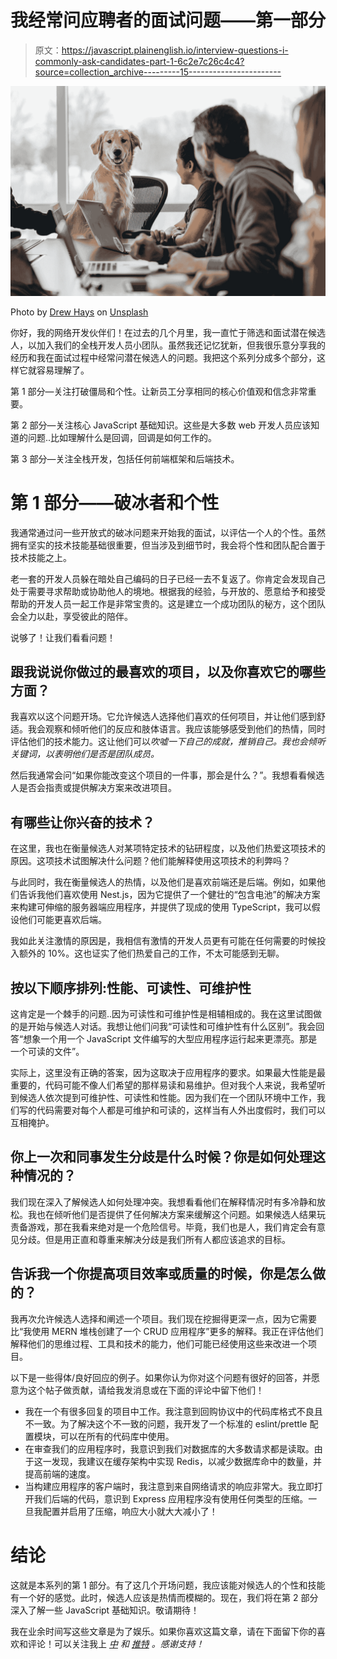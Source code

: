# 我经常问应聘者的面试问题——第一部分

> 原文：<https://javascript.plainenglish.io/interview-questions-i-commonly-ask-candidates-part-1-6c2e7c26c4c4?source=collection_archive---------15----------------------->

![](img/9508587bc222438cb140329b157d09e4.png)

Photo by [Drew Hays](https://unsplash.com/@drew_hays?utm_source=medium&utm_medium=referral) on [Unsplash](https://unsplash.com?utm_source=medium&utm_medium=referral)

你好，我的网络开发伙伴们！在过去的几个月里，我一直忙于筛选和面试潜在候选人，以加入我们的全栈开发人员小团队。虽然我还记忆犹新，但我很乐意分享我的经历和我在面试过程中经常问潜在候选人的问题。我把这个系列分成多个部分，这样它就容易理解了。

第 1 部分—关注打破僵局和个性。让新员工分享相同的核心价值观和信念非常重要。

第 2 部分—关注核心 JavaScript 基础知识。这些是大多数 web 开发人员应该知道的问题..比如理解什么是回调，回调是如何工作的。

第 3 部分—关注全栈开发，包括任何前端框架和后端技术。

# 第 1 部分——破冰者和个性

我通常通过问一些开放式的破冰问题来开始我的面试，以评估一个人的个性。虽然拥有坚实的技术技能基础很重要，但当涉及到细节时，我会将个性和团队配合置于技术技能之上。

老一套的开发人员躲在暗处自己编码的日子已经一去不复返了。你肯定会发现自己处于需要寻求帮助或协助他人的境地。根据我的经验，与开放的、愿意给予和接受帮助的开发人员一起工作是非常宝贵的。这是建立一个成功团队的秘方，这个团队会全力以赴，享受彼此的陪伴。

说够了！让我们看看问题！

## 跟我说说你做过的最喜欢的项目，以及你喜欢它的哪些方面？

我喜欢以这个问题开场。它允许候选人选择他们喜欢的任何项目，并让他们感到舒适。我会观察和倾听他们的反应和肢体语言。我应该能够感受到他们的热情，同时评估他们的技术能力。这让他们可以*吹嘘一下自己的成就，推销自己。我也会倾听关键词，以表明他们是否是团队成员。*

然后我通常会问“如果你能改变这个项目的一件事，那会是什么？”。我想看看候选人是否会指责或提供解决方案来改进项目。

## 有哪些让你兴奋的技术？

在这里，我也在衡量候选人对某项特定技术的钻研程度，以及他们热爱这项技术的原因。这项技术试图解决什么问题？他们能解释使用这项技术的利弊吗？

与此同时，我在衡量候选人的热情，以及他们是喜欢前端还是后端。例如，如果他们告诉我他们喜欢使用 Nest.js，因为它提供了一个健壮的“包含电池”的解决方案来构建可伸缩的服务器端应用程序，并提供了现成的使用 TypeScript，我可以假设他们可能更喜欢后端。

我如此关注激情的原因是，我相信有激情的开发人员更有可能在任何需要的时候投入额外的 10%。这也证实了他们热爱自己的工作，不太可能感到无聊。

## 按以下顺序排列:性能、可读性、可维护性

这肯定是一个棘手的问题..因为可读性和可维护性是相辅相成的。我在这里试图做的是开始与候选人对话。我想让他们问我“可读性和可维护性有什么区别”。我会回答“想象一个用一个 JavaScript 文件编写的大型应用程序运行起来更漂亮。那是一个可读的文件”。

实际上，这里没有正确的答案，因为这取决于应用程序的要求。如果最大性能是最重要的，代码可能不像人们希望的那样易读和易维护。但对我个人来说，我希望听到候选人依次提到可维护性、可读性和性能。因为我们在一个团队环境中工作，我们写的代码需要对每个人都是可维护和可读的，这样当有人外出度假时，我们可以互相掩护。

## 你上一次和同事发生分歧是什么时候？你是如何处理这种情况的？

我们现在深入了解候选人如何处理冲突。我想看看他们在解释情况时有多冷静和放松。我也在倾听他们是否提供了任何解决方案来缓解这个问题。如果候选人结果玩责备游戏，那在我看来绝对是一个危险信号。毕竟，我们也是人，我们肯定会有意见分歧。但是用正直和尊重来解决分歧是我们所有人都应该追求的目标。

## 告诉我一个你提高项目效率或质量的时候，你是怎么做的？

我再次允许候选人选择和阐述一个项目。我们现在挖掘得更深一点，因为它需要比“我使用 MERN 堆栈创建了一个 CRUD 应用程序”更多的解释。我正在评估他们解释他们的思维过程、工具和技术的能力，他们可能已经使用这些来改进一个项目。

以下是一些得体/良好回应的例子。如果你认为你对这个问题有很好的回答，并愿意为这个帖子做贡献，请给我发消息或在下面的评论中留下他们！

*   我在一个有很多回复的项目中工作。我注意到回购协议中的代码库格式不良且不一致。为了解决这个不一致的问题，我开发了一个标准的 eslint/prettle 配置模块，可以在所有的代码库中使用。
*   在审查我们的应用程序时，我意识到我们对数据库的大多数请求都是读取。由于这一发现，我建议在缓存架构中实现 Redis，以减少数据库命中的数量，并提高前端的速度。
*   当构建应用程序的客户端时，我注意到来自网络请求的响应非常大。我立即打开我们后端的代码，意识到 Express 应用程序没有使用任何类型的压缩。一旦我配置并启用了压缩，响应大小就大大减小了！

# 结论

这就是本系列的第 1 部分。有了这几个开场问题，我应该能对候选人的个性和技能有一个好的感觉。此时，候选人应该是热情而模糊的。现在，我们将在第 2 部分深入了解一些 JavaScript 基础知识。敬请期待！

我在业余时间写这些文章是为了娱乐。如果你喜欢这篇文章，请在下面留下你的喜欢和评论！可以关注我上 [*中*](https://medium.com/@this.kevinluu) *和* [*推特*](https://twitter.com/kluu_10) *。感谢支持！*